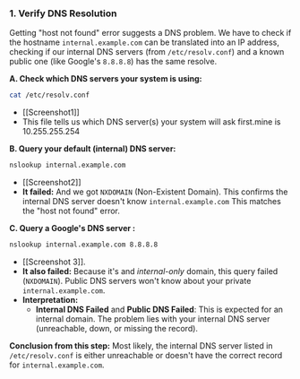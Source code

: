 ### 1. Verify DNS Resolution

Getting "host not found" error suggests a DNS problem. We have to check if the hostname `internal.example.com` can be translated into an IP address, checking if our internal DNS servers (from `/etc/resolv.conf`) and a known public one (like Google's `8.8.8.8`) has the same resolve.

**A. Check which DNS servers your system is using:**

```bash
cat /etc/resolv.conf
```

* [[Screenshot1]]
* This file tells us which DNS server(s) your system will ask first.mine is 10.255.255.254

**B. Query your default (internal) DNS server:**

```bash
nslookup internal.example.com
```

* [[Screenshot2]]
* **It failed:** And we got `NXDOMAIN` (Non-Existent Domain). This confirms the internal DNS server doesn't know `internal.example.com` This matches the "host not found" error.

**C. Query a Google's DNS server :**

```bash
nslookup internal.example.com 8.8.8.8
```

* [[Screenshot 3]].
* **It also failed:** Because it's and *internal-only* domain, this query failed (`NXDOMAIN`). Public DNS servers won't know about your private `internal.example.com`.
* **Interpretation:**
    * **Internal DNS Failed** and **Public DNS Failed**: This is expected for an internal domain. The problem lies with your internal DNS server (unreachable, down, or missing the record).


**Conclusion from this step:** Most likely, the internal DNS server listed in `/etc/resolv.conf` is either unreachable or doesn't have the correct record for `internal.example.com`.

